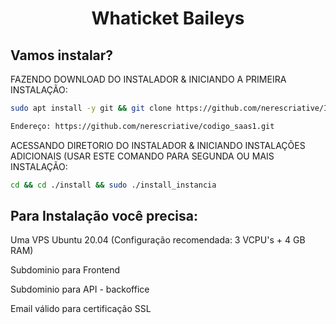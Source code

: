 <h1 align="center">Whaticket Baileys </h1>



## Vamos instalar?

FAZENDO DOWNLOAD DO INSTALADOR & INICIANDO A PRIMEIRA INSTALAÇÃO:

```bash
sudo apt install -y git && git clone https://github.com/nerescriative/Instalador_saas1.git install && sudo chmod -R 777 ./install && cd ./install && sudo ./install_primaria

Endereço: https://github.com/nerescriative/codigo_saas1.git
```
ACESSANDO DIRETORIO DO INSTALADOR & INICIANDO INSTALAÇÕES ADICIONAIS (USAR ESTE COMANDO PARA SEGUNDA OU MAIS INSTALAÇÃO:
```bash
cd && cd ./install && sudo ./install_instancia
```


## Para Instalação você precisa:

Uma VPS Ubuntu 20.04 (Configuração recomendada: 3 VCPU's + 4 GB RAM)

Subdominio para Frontend

Subdominio para API - backoffice

Email válido para certificação SSL


 




